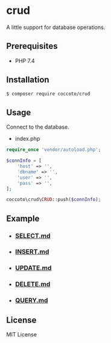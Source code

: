 # crud

A little support for database operations.

## Prerequisites

- PHP 7.4

## Installation

```sh
$ composer require coccoto/crud
```

## Usage

Connect to the database.

- index.php

```php
require_once 'vendor/autoload.php';

$connInfo = [
    'host' => '',
    'dbname' => '',
    'user' => '',
    'pass' => '',
];

coccoto\crud\CRUD::push($connInfo);
```

## Example

- ### [SELECT.md](https://github.com/coccoto/crud/blob/master/docs/Select.md)

- ### [INSERT.md](https://github.com/coccoto/crud/blob/master/docs/Insert.md)

- ### [UPDATE.md](https://github.com/coccoto/crud/blob/master/docs/Update.md)

- ### [DELETE.md](https://github.com/coccoto/crud/blob/master/docs/Delete.md)

- ### [QUERY.md](https://github.com/coccoto/crud/blob/master/docs/Query.md)

## License

MIT License